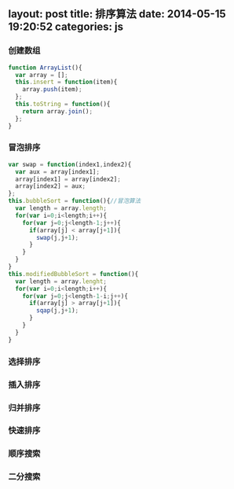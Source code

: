 layout: post 
title: 排序算法
date: 2014-05-15 19:20:52 
categories: js
---

<!-- more -->

### 创建数组
```javascript
function ArrayList(){
  var array = [];
  this.insert = function(item){
    array.push(item);
  };
  this.toString = function(){
    return array.join();
  };
}
```
### 冒泡排序
```javascript
var swap = function(index1,index2){
  var aux = array[index1];
  array[index1] = array[index2];
  array[index2] = aux;
};
this.bubbleSort = function(){//冒泡算法
  var length = array.length;
  for(var i=0;i<length;i++){
    for(var j=0;j<length-1;j++){
      if(array[j] < array[j+1]){
        swap(j,j+1);
      }
    }
  }
}
this.modifiedBubbleSort = function(){
  var length = array.lenght;
  for(var i=0;i<length;i++){
    for(var j=0;j<length-1-i;j++){
      if(array[j] > array[j+1]){
        sqap(j,j+1);
      }
    }
  }
}
```
### 选择排序
### 插入排序
### 归并排序
### 快速排序
### 顺序搜索
### 二分搜索
